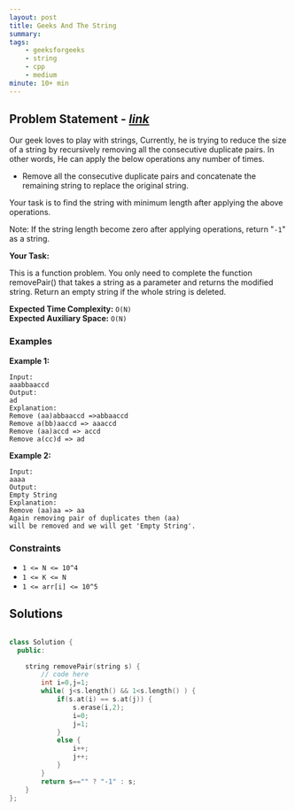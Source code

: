 ```yaml
---
layout: post
title: Geeks And The String                       
summary:
tags:
    - geeksforgeeks
    - string
    - cpp
    - medium
minute: 10+ min
---
```


## Problem Statement - [*link*](https://practice.geeksforgeeks.org/problems/466faca80c3e86f13880710491c634d26abd44a7/1)  

Our geek loves to play with strings, Currently, he is trying to reduce the size of a string by recursively removing all the consecutive duplicate pairs. In other words, He can apply the below operations any number of times.

+ Remove all the consecutive duplicate pairs and concatenate the remaining string to replace the original string.

Your task is to find the string with minimum length after applying the above operations.

Note: If the string length become zero after applying operations, return "`-1`" as a string.
 

**Your Task:** 

This is a function problem. You only need to complete the function removePair() that takes a string as a parameter and returns the modified string. Return an empty string if the whole string is deleted.


**Expected Time Complexity:** `O(N)`              
**Expected Auxiliary Space:** `O(N)`



### Examples

**Example 1:**   
```
Input:
aaabbaaccd
Output: 
ad
Explanation: 
Remove (aa)abbaaccd =>abbaaccd
Remove a(bb)aaccd => aaaccd
Remove (aa)accd => accd
Remove a(cc)d => ad
```

**Example 2:**   
```
Input: 
aaaa
Output: 
Empty String
Explanation: 
Remove (aa)aa => aa
Again removing pair of duplicates then (aa) 
will be removed and we will get 'Empty String'.
```

### Constraints

+ `1 <= N <= 10^4`
+ `1 <= K <= N`
+ `1 <= arr[i] <= 10^5`

## Solutions

```cpp

class Solution {
  public:

    string removePair(string s) {
        // code here
        int i=0,j=1;
        while( j<s.length() && 1<s.length() ) {
            if(s.at(i) == s.at(j)) {
                s.erase(i,2);
                i=0;
                j=1;
            }
            else {
                i++;
                j++;
            }
        }
        return s=="" ? "-1" : s;
    }
};

```

